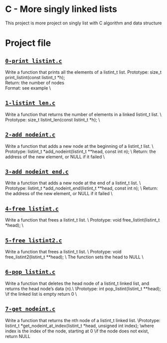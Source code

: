 # C - More singly linked lists
This project is more project on singly list with C algorithm and data structure

# Project file


## [`0-print_listint.c`](0-print_listint.c)
Write a function that prints all the elements of a listint_t list.
Prototype: size_t print_listint(const listint_t *h); \
Return: the number of nodes \
Format: see example \

## [`1-listint_len.c`](1-listint_len.c)
Write a function that returns the number of elements in a linked listint_t list. \ Prototype: size_t listint_len(const listint_t *h); \

## [`2-add_nodeint.c`](2-add_nodeint.c)
Write a function that adds a new node at the beginning of a listint_t list. \ Prototype: listint_t *add_nodeint(listint_t **head, const int n); \ Return: the address of the new element, or NULL if it failed \

## [`3-add_nodeint_end.c`](3-add_nodeint_end.c)
Write a function that adds a new node at the end of a listint_t list. \ Prototype: listint_t *add_nodeint_end(listint_t **head, const int n); \ Return: the address of the new element, or NULL if it failed \

## [`4-free_listint.c`](4-free_listint.c)
Write a function that frees a listint_t list. \ Prototype: void free_listint(listint_t *head); \

## [`5-free_listint2.c`](5-free_listint2.c)
Write a function that frees a listint_t list. \ Prototype: void free_listint2(listint_t **head); \ The function sets the head to NULL \

## [`6-pop_listint.c`](6-pop_listint.c)
Write a function that deletes the head node of a listint_t linked list, and returns the head node’s data (n).\ \Prototype: int pop_listint(listint_t **head); \if the linked list is empty return 0 \

## [`7-get_nodeint.c`](7-get_nodeint.c)
Write a function that returns the nth node of a listint_t linked list. \Prototype: listint_t *get_nodeint_at_index(listint_t *head, unsigned int index); \where index is the index of the node, starting at 0 \if the node does not exist, return NULL
